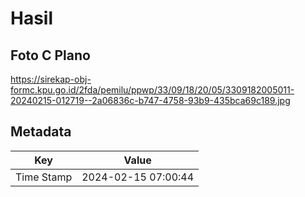 # Hasil

## Foto C Plano

https://sirekap-obj-formc.kpu.go.id/2fda/pemilu/ppwp/33/09/18/20/05/3309182005011-20240215-012719--2a06836c-b747-4758-93b9-435bca69c189.jpg


## Metadata

| Key        | Value               |
| ---------- | ------------------- |
| Time Stamp | 2024-02-15 07:00:44 |



